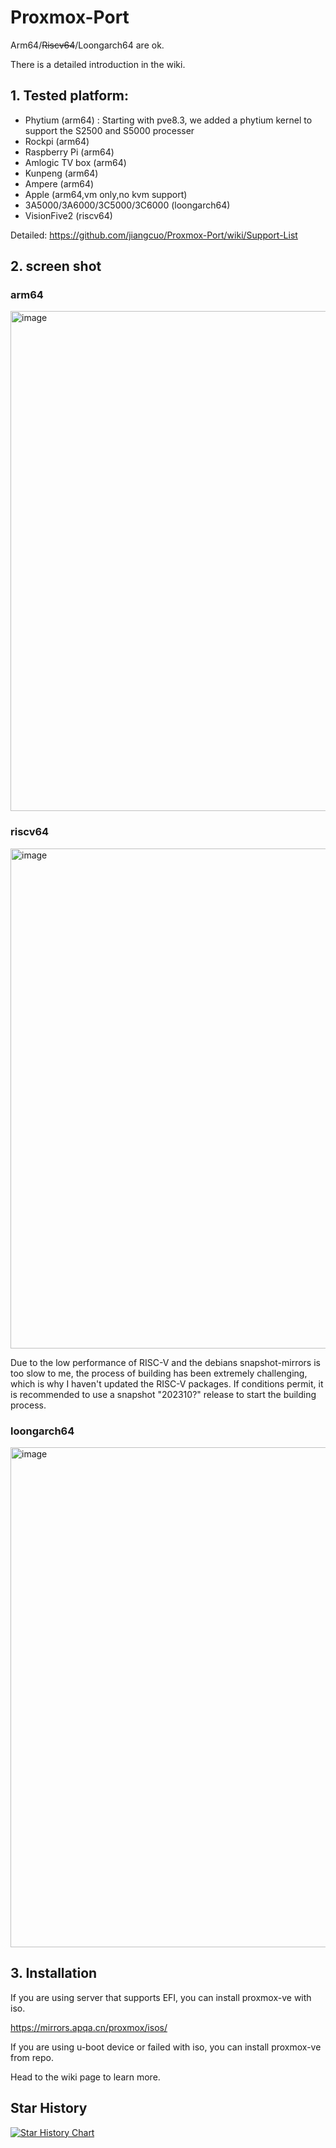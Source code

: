 # Proxmox-Port

Arm64/~~Riscv64~~/Loongarch64 are ok. 

There is a detailed introduction in the wiki.

## 1. Tested platform:
- Phytium  (arm64) : Starting with pve8.3, we added a phytium kernel to support the S2500 and S5000 processer
- Rockpi  (arm64) 
- Raspberry Pi  (arm64)
- Amlogic TV box  (arm64)
- Kunpeng  (arm64)
- Ampere  (arm64)
- Apple  (arm64,vm only,no kvm support)
- 3A5000/3A6000/3C5000/3C6000 (loongarch64)
- VisionFive2 (riscv64)
  
Detailed: https://github.com/jiangcuo/Proxmox-Port/wiki/Support-List  


## 2. screen shot 
### arm64 

<img width="800" alt="image" src="https://github.com/jiangcuo/Proxmox-Port/assets/49061187/0628e750-e0ff-4b74-a90e-865aac4df8fa">

### riscv64

<img width="800" alt="image" src="https://github.com/jiangcuo/Proxmox-Port/assets/49061187/841799fc-85c0-4227-ab12-e999ee66ffd3">



Due to the low performance of RISC-V and the debians snapshot-mirrors is too slow to me, the process of building has been extremely challenging, which is why I haven't updated the RISC-V packages. If conditions permit, it is recommended to use a snapshot "202310?" release to start the building process.


### loongarch64 

<img width="800" alt="image" src="https://github.com/jiangcuo/Proxmox-Port/assets/49061187/1d01de5a-455c-46d4-9ff1-12ba199a5e66">


##  3. Installation

If you are using server that supports EFI, you can install proxmox-ve with iso.

https://mirrors.apqa.cn/proxmox/isos/

If you are using u-boot device or failed with iso, you can install proxmox-ve from repo.

Head to the wiki page to learn more.


## Star History


[![Star History Chart](https://api.star-history.com/svg?repos=jiangcuo/Proxmox-Arm64,jiangcuo/Proxmox-Port&type=Date)](https://star-history.com/#jiangcuo/Proxmox-Arm64&jiangcuo/Proxmox-Port&Date)

